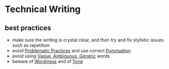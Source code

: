 # Technical Writing

## best practices

- make sure the writing is crystal clear, and then try and fix stylistic issues such as repetition
- avoid [Problematic Practices](Problematic%20Practices%20ed673f1219524c99bfa141db371798bf.md) and use correct [Punctuation](Punctuation%20f7ee999b0ff047d394b703252a309288.md)
- avoid using [Vague, Ambiguous, Generic](Vague,%20Ambiguous,%20Generic%205a350b9dc1e04bd7b1f0ec1406b67a38.md) words
- beware of [Wordiness](Wordiness%206e8b34f4a6d64487b88b0a8565b1b8fd.md) and of [Tone](Tone%206e6475f6206d48379d407042b2a27c44.md)